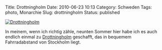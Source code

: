 Title: Drottningholm
Date: 2010-06-23 10:13
Category: Schweden
Tags: photo, Monarchie
Slug: drottningholm
Status: published

[![Drottningholm](/pic/drottnghlm1_s.jpg "Drottningholm")](/pic/drottnghlm1_l.jpg)

In meinem, wenn ich richtig zähle, neunten Sommer hier habe ich es auch
endlich einmal zu
[Drottningholm](http://de.wikipedia.org/wiki/Drottningholm) geschafft,
das in bequemem Fahrradabstand von Stockholm liegt.

